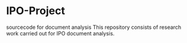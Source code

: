 # IPO-Project
sourcecode for document analysis
This repository consists of research work carried out for IPO document analysis.

